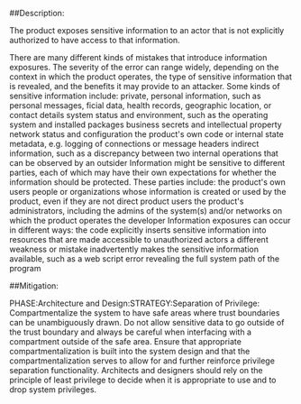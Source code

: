 ##Description:

The product exposes sensitive information to an actor that is not explicitly authorized to have access to that information.

There are many different kinds of mistakes that introduce information exposures. The severity of the error can range widely, depending on the context in which the product operates, the type of sensitive information that is revealed, and the benefits it may provide to an attacker. Some kinds of sensitive information include: private, personal information, such as personal messages, ficial data, health records, geographic location, or contact details system status and environment, such as the operating system and installed packages business secrets and intellectual property network status and configuration the product's own code or internal state metadata, e.g. logging of connections or message headers indirect information, such as a discrepancy between two internal operations that can be observed by an outsider Information might be sensitive to different parties, each of which may have their own expectations for whether the information should be protected. These parties include: the product's own users people or organizations whose information is created or used by the product, even if they are not direct product users the product's administrators, including the admins of the system(s) and/or networks on which the product operates the developer Information exposures can occur in different ways: the code explicitly inserts sensitive information into resources that are made accessible to unauthorized actors a different weakness or mistake inadvertently makes the sensitive information available, such as a web script error revealing the full system path of the program

##Mitigation:


PHASE:Architecture and Design:STRATEGY:Separation of Privilege:
Compartmentalize the system to have safe areas where trust boundaries can be unambiguously drawn. Do not allow sensitive data to go outside of the trust boundary and always be careful when interfacing with a compartment outside of the safe area. Ensure that appropriate compartmentalization is built into the system design and that the compartmentalization serves to allow for and further reinforce privilege separation functionality. Architects and designers should rely on the principle of least privilege to decide when it is appropriate to use and to drop system privileges.

